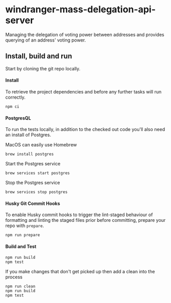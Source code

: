 # windranger-mass-delegation-api-server
Managing the delegation of voting power between addresses and provides querying of an address' voting power.


## Install, build and run

Start by cloning the git repo locally.

#### Install

To retrieve the project dependencies and before any further tasks will run correctly.

```shell
npm ci
```

#### PostgresQL
To run the tests locally, in addition to the checked out code you'll also need an install of Postgres.

MacOS can easily use Homebrew
```shell
brew install postgres
```

Start the Postgres service
```shell
brew services start postgres
```

Stop the Postgres service
```shell
brew services stop postgres
```


#### Husky Git Commit Hooks

To enable Husky commit hooks to trigger the lint-staged behaviour of formatting and linting the staged files prior
before committing, prepare your repo with `prepare`.

```shell
npm run prepare
```

#### Build and Test

```shell
npm run build
npm test
```

If you make changes that don't get picked up then add a clean into the process

```shell
npm run clean
npm run build
npm test
```

